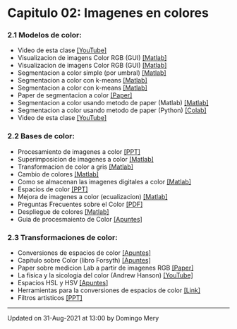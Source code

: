 
# Capitulo 02: Imagenes en colores
### 2.1 Modelos de color:
* Video de esta clase [[YouTube]](https://youtu.be/pending-clase-aun-no-grabada)
* Visualizacion de imagens Color RGB (GUI) [[Matlab]](https://github.com/domingomery/imagenes/blob/master/clases/Cap02_Color/matlab/IMG02_ColorRGB.m)
* Visualizacion de imagens Color RGB (GUI) [[Matlab]](https://github.com/domingomery/imagenes/blob/master/clases/Cap02_Color/matlab/IMG02_ColorRGB.fig)
* Segmentacion a color simple (por umbral) [[Matlab]](https://github.com/domingomery/imagenes/blob/master/clases/Cap02_Color/matlab/IMG02_ColorSegmentation.m)
* Segmentacion a color con k-means [[Matlab]](https://github.com/domingomery/imagenes/blob/master/clases/Cap02_Color/matlab/IMG02_kmeans.m)
* Segmentacion a color con k-means [[Matlab]](https://github.com/domingomery/imagenes/blob/master/clases/Cap02_Color/matlab/IMG02_kmeans_segmentation.m)
* Paper de segmentacion a color [[Paper]](https://github.com/domingomery/imagenes/blob/master/clases/Cap02_Color/presentations/IMG02_ColorSegmentation_Paper.pdf)
* Segmentacion a color usando metodo de paper (Matlab) [[Matlab]](https://github.com/domingomery/imagenes/blob/master/clases/Cap02_Color/matlab/IMG02_ColorHCISegmentation.m)
* Segmentacion a color usando metodo de paper (Python) [[Colab]](https://colab.research.google.com/drive/1008PCfxNSjuvpYSDHg1gRAY9oySIzyYk?usp=sharing)
* Video de esta clase [[YouTube]](https://youtu.be/pending-clase-aun-no-grabada)
### 2.2 Bases de color:
* Procesamiento de imagenes a color [[PPT]](https://github.com/domingomery/imagenes/blob/master/clases/Cap02_Color/presentations/IMG02_Segmentacion.pptx)
* Superimposicion de imagenes a color [[Matlab]](https://github.com/domingomery/imagenes/blob/master/clases/Cap02_Color/matlab/IMG02_ColorSuperimposition.m)
* Transformacion de color a gris [[Matlab]](https://github.com/domingomery/imagenes/blob/master/clases/Cap02_Color/matlab/IMG02_Color2BWreg.m)
* Cambio de colores [[Matlab]](https://github.com/domingomery/imagenes/blob/master/clases/Cap02_Color/matlab/IMG02_ColorChange.m)
* Como se almacenan las imagenes digitales a color [[Matlab]](https://github.com/domingomery/imagenes/blob/master/clases/Cap02_Color/matlab/IMG02_ColorPalette.m)
* Espacios de color [[PPT]](https://github.com/domingomery/imagenes/blob/master/clases/Cap02_Color/presentations/IMG02_ColorSpaces.pptx)
* Mejora de imagenes a color (ecualizacion) [[Matlab]](https://github.com/domingomery/imagenes/blob/master/clases/Cap02_Color/matlab/IMG02_ColorEnhancement.m)
* Preguntas Frecuentes sobre el Color [[PDF]](https://github.com/domingomery/imagenes/blob/master/clases/Cap02_Color/presentations/IMG02_ColorFAQ.pdf)
* Despliegue de colores [[Matlab]](https://github.com/domingomery/imagenes/blob/master/clases/Cap02_Color/matlab/IMG02_ColorDisplay.m)
* Guia de procesmaiento de Color [[Apuntes]](https://github.com/domingomery/imagenes/blob/master/clases/Cap02_Color/presentations/IMG02_GuiaProcesamientoColor.pdf)
### 2.3 Transformaciones de color:
* Conversiones de espacios de color [[Apuntes]](https://github.com/domingomery/imagenes/blob/master/clases/Cap02_Color/presentations/IMG02_ColourSpaceConversions.pdf)
* Capitulo sobre Color (libro Forsyth) [[Apuntes]](https://github.com/domingomery/imagenes/blob/master/clases/Cap02_Color/presentations/IMG02_CapituloColor_Forsyth.pdf)
* Paper sobre medicion Lab a partir de imagenes RGB [[Paper]](https://github.com/domingomery/imagenes/blob/master/clases/Cap02_Color/presentations/IMG02_ColorMeasurementLab_Paper.pdf)
* La fisica y la sicologia del color (Andrew Hanson) [[YouTube]](https://youtu.be/af78RPi6ayE)
* Espacios HSL y HSV [[Apuntes]](https://github.com/domingomery/imagenes/blob/master/clases/Cap02_Color/presentations/IMG02_HSx_ColorSpace.pdf)
* Herramientas para la conversiones de espacios de color [[Link]](http://brucelindbloom.com)
* Filtros artisticos [[PPT]](https://github.com/domingomery/imagenes/blob/master/clases/Cap02_Color/presentations/IMG02_ArtisticFilters.pptx)
---


Updated on 31-Aug-2021 at 13:00 by Domingo Mery
